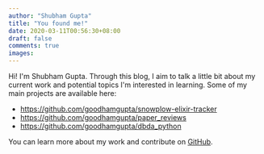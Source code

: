 ```yaml
---
author: "Shubham Gupta"
title: "You found me!"
date: 2020-03-11T00:56:30+08:00
draft: false
comments: true
images:
---
```



Hi! I'm Shubham Gupta. Through this blog, I aim to talk a little bit about my current work and potential topics I'm interested in learning. Some of my main projects are available here:

* https://github.com/goodhamgupta/snowplow-elixir-tracker
* https://github.com/goodhamgupta/paper_reviews
* https://github.com/goodhamgupta/dbda_python

You can learn more about my work and contribute on [GitHub](https://github.com/goodhamgupta).

